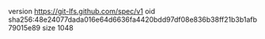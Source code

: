 version https://git-lfs.github.com/spec/v1
oid sha256:48e24077dada016e64d6636fa4420bdd97df08e836b38ff21b3b1afb79015e89
size 1048

